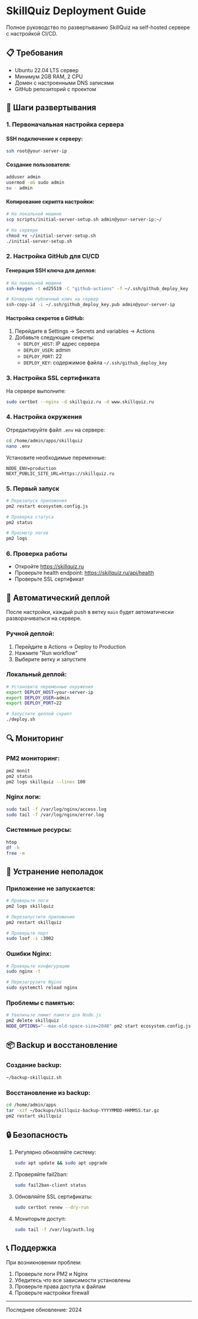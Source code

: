 # SkillQuiz Deployment Guide

Полное руководство по развертыванию SkillQuiz на self-hosted сервере с настройкой CI/CD.

## 📋 Требования

- Ubuntu 22.04 LTS сервер
- Минимум 2GB RAM, 2 CPU
- Домен с настроенными DNS записями
- GitHub репозиторий с проектом

## 🚀 Шаги развертывания

### 1. Первоначальная настройка сервера

#### SSH подключение к серверу:

```bash
ssh root@your-server-ip
```

#### Создание пользователя:

```bash
adduser admin
usermod -aG sudo admin
su - admin
```

#### Копирование скрипта настройки:

```bash
# На локальной машине
scp scripts/initial-server-setup.sh admin@your-server-ip:~/

# На сервере
chmod +x ~/initial-server-setup.sh
./initial-server-setup.sh
```

### 2. Настройка GitHub для CI/CD

#### Генерация SSH ключа для деплоя:

```bash
# На локальной машине
ssh-keygen -t ed25519 -C "github-actions" -f ~/.ssh/github_deploy_key

# Копируем публичный ключ на сервер
ssh-copy-id -i ~/.ssh/github_deploy_key.pub admin@your-server-ip
```

#### Настройка секретов в GitHub:

1. Перейдите в Settings → Secrets and variables → Actions
2. Добавьте следующие секреты:
   - `DEPLOY_HOST`: IP адрес сервера
   - `DEPLOY_USER`: admin
   - `DEPLOY_PORT`: 22
   - `DEPLOY_KEY`: содержимое файла `~/.ssh/github_deploy_key`

### 3. Настройка SSL сертификата

На сервере выполните:

```bash
sudo certbot --nginx -d skillquiz.ru -d www.skillquiz.ru
```

### 4. Настройка окружения

Отредактируйте файл `.env` на сервере:

```bash
cd /home/admin/apps/skillquiz
nano .env
```

Установите необходимые переменные:

```env
NODE_ENV=production
NEXT_PUBLIC_SITE_URL=https://skillquiz.ru
```

### 5. Первый запуск

```bash
# Перезапуск приложения
pm2 restart ecosystem.config.js

# Проверка статуса
pm2 status

# Просмотр логов
pm2 logs
```

### 6. Проверка работы

- Откройте https://skillquiz.ru
- Проверьте health endpoint: https://skillquiz.ru/api/health
- Проверьте SSL сертификат

## 🔄 Автоматический деплой

После настройки, каждый push в ветку `main` будет автоматически разворачиваться на сервере.

### Ручной деплой:

1. Перейдите в Actions → Deploy to Production
2. Нажмите "Run workflow"
3. Выберите ветку и запустите

### Локальный деплой:

```bash
# Установите переменные окружения
export DEPLOY_HOST=your-server-ip
export DEPLOY_USER=admin
export DEPLOY_PORT=22

# Запустите деплой скрипт
./deploy.sh
```

## 🔍 Мониторинг

### PM2 мониторинг:

```bash
pm2 monit
pm2 status
pm2 logs skillquiz --lines 100
```

### Nginx логи:

```bash
sudo tail -f /var/log/nginx/access.log
sudo tail -f /var/log/nginx/error.log
```

### Системные ресурсы:

```bash
htop
df -h
free -m
```

## 🚨 Устранение неполадок

### Приложение не запускается:

```bash
# Проверьте логи
pm2 logs skillquiz

# Перезапустите приложение
pm2 restart skillquiz

# Проверьте порт
sudo lsof -i :3002
```

### Ошибки Nginx:

```bash
# Проверьте конфигурацию
sudo nginx -t

# Перезагрузите Nginx
sudo systemctl reload nginx
```

### Проблемы с памятью:

```bash
# Увеличьте лимит памяти для Node.js
pm2 delete skillquiz
NODE_OPTIONS="--max-old-space-size=2048" pm2 start ecosystem.config.js
```

## 📦 Backup и восстановление

### Создание backup:

```bash
~/backup-skillquiz.sh
```

### Восстановление из backup:

```bash
cd /home/admin/apps
tar -xzf ~/backups/skillquiz-backup-YYYYMMDD-HHMMSS.tar.gz
pm2 restart skillquiz
```

## 🔒 Безопасность

1. Регулярно обновляйте систему:

   ```bash
   sudo apt update && sudo apt upgrade
   ```

2. Проверяйте fail2ban:

   ```bash
   sudo fail2ban-client status
   ```

3. Обновляйте SSL сертификаты:

   ```bash
   sudo certbot renew --dry-run
   ```

4. Мониторьте доступ:
   ```bash
   sudo tail -f /var/log/auth.log
   ```

## 📞 Поддержка

При возникновении проблем:

1. Проверьте логи PM2 и Nginx
2. Убедитесь что все зависимости установлены
3. Проверьте права доступа к файлам
4. Проверьте настройки firewall

---

Последнее обновление: 2024
